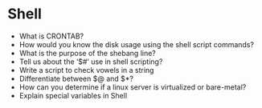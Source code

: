 # Shell
* What is CRONTAB?
* How would you know the disk usage using the shell script commands?
* What is the purpose of the shebang line?
* Tell us about the ‘$#’ use in shell scripting?
* Write a script to check vowels in a string
* Differentiate between $@ and $*?
* How can you determine if a linux server is virtualized or bare-metal?
* Explain special variables in Shell
